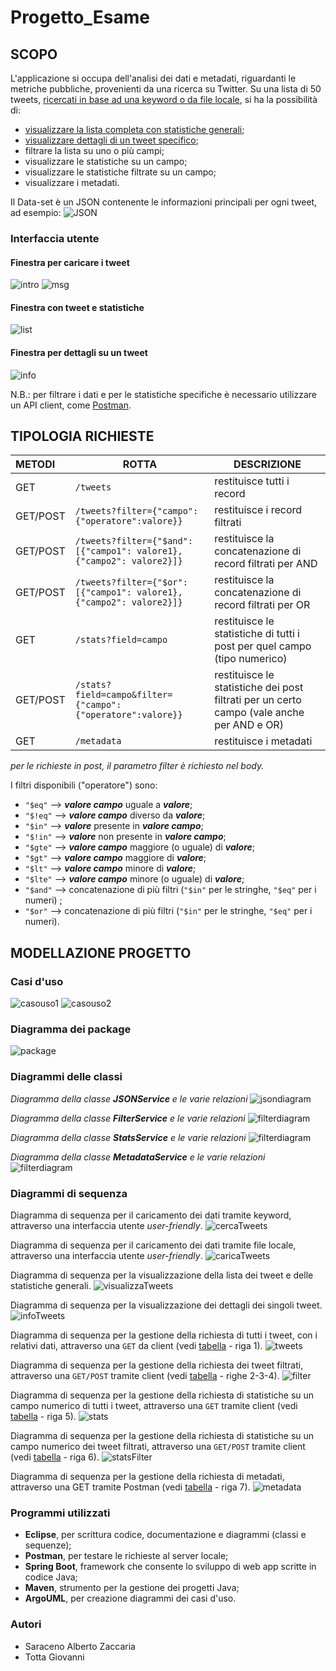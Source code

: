 # Progetto_Esame
## SCOPO
L'applicazione si occupa dell'analisi dei dati e metadati, riguardanti le metriche pubbliche, provenienti da una ricerca su Twitter. 
Su una lista di 50 tweets, [ricercati in base ad una keyword o da file locale](#finestra-per-caricare-i-tweet), si ha la possibilità di:
- [visualizzare la lista completa con statistiche generali](#finestra-con-tweet-e-statistiche);
- [visualizzare dettagli di un tweet specifico](#finestra-per-dettagli-su-un-tweet);
- filtrare la lista su uno o più campi;
- visualizzare le statistiche su un campo;
- visualizzare le statistiche filtrate su un campo;
- visualizzare i metadati.

Il Data-set è un JSON contenente le informazioni principali per ogni tweet, ad esempio:
![JSON](https://github.com/tottagiovanni/Progetto_Esame/blob/master/Progetto_Esame/images/json.PNG)

### Interfaccia utente
#### Finestra per caricare i tweet
![intro](https://github.com/tottagiovanni/Progetto_Esame/blob/master/Progetto_Esame/images/IntroWindow.png)
![msg](https://github.com/tottagiovanni/Progetto_Esame/blob/master/Progetto_Esame/images/MessageDialog.png)
#### Finestra con tweet e statistiche
![list](https://github.com/tottagiovanni/Progetto_Esame/blob/master/Progetto_Esame/images/TweetsWindow.png)
#### Finestra per dettagli su un tweet
![info](https://github.com/tottagiovanni/Progetto_Esame/blob/master/Progetto_Esame/images/InfoWindow.png)

N.B.: per filtrare i dati e per le statistiche specifiche è necessario utilizzare un API client, come [Postman](https://www.postman.com/).

## TIPOLOGIA RICHIESTE
|METODI|ROTTA   |DESCRIZIONE| 
| :--- |--------|-----------|
|GET   |`/tweets` |restituisce tutti i record|
|GET/POST   |`/tweets?filter={"campo":{"operatore":valore}}` | restituisce i record filtrati|
|GET/POST   |`/tweets?filter={"$and": [{"campo1": valore1},{"campo2": valore2}]}`|restituisce la concatenazione di record filtrati per AND|
|GET/POST   |`/tweets?filter={"$or": [{"campo1": valore1},{"campo2": valore2}]}`|restituisce la concatenazione di record filtrati per OR|
|GET   |`/stats?field=campo`|restituisce le statistiche di tutti i post per quel campo (tipo numerico)|
|GET/POST   |`/stats?field=campo&filter={"campo":{"operatore":valore}}`|restituisce le statistiche dei post filtrati per un certo campo (vale anche per AND e OR)|
|GET   |`/metadata`|restituisce i metadati|

*per le richieste in post, il parametro filter è richiesto nel body.*

I filtri disponibili ("operatore") sono:
- `"$eq"` --> _**valore campo**_ uguale a _**valore**_;
- `"$!eq"` --> _**valore campo**_ diverso da _**valore**_;
- `"$in"` --> _**valore**_ presente in _**valore campo**_;
- `"$!in"` --> _**valore**_ non presente in _**valore campo**_;
- `"$gte"` --> _**valore campo**_ maggiore (o uguale) di _**valore**_;
- `"$gt"` --> _**valore campo**_ maggiore di _**valore**_;
- `"$lt"` --> _**valore campo**_ minore di _**valore**_;
- `"$lte"` --> _**valore campo**_ minore (o uguale) di _**valore**_;
- `"$and"` --> concatenazione di più filtri (`"$in"` per le stringhe, `"$eq"` per i numeri) ;
- `"$or"` --> concatenazione di più filtri (`"$in"` per le stringhe, `"$eq"` per i numeri).

## MODELLAZIONE PROGETTO
### Casi d'uso
![casouso1](https://github.com/tottagiovanni/Progetto_Esame/blob/master/Progetto_Esame/images/usecase1-1.png)
![casouso2](https://github.com/tottagiovanni/Progetto_Esame/blob/master/Progetto_Esame/images/usecase2-1.png)

### Diagramma dei package
![package](https://github.com/tottagiovanni/Progetto_Esame/blob/master/Progetto_Esame/images/package_diagramm.jpeg)

### Diagrammi delle classi 
*Diagramma della classe **JSONService** e le varie relazioni*
![jsondiagram](https://github.com/tottagiovanni/Progetto_Esame/blob/master/Progetto_Esame/images/class_diagram_JSON.jpg)

*Diagramma della classe **FilterService** e le varie relazioni*
![filterdiagram](https://github.com/tottagiovanni/Progetto_Esame/blob/master/Progetto_Esame/images/class_diagram_filter.jpeg)

*Diagramma della classe **StatsService** e le varie relazioni*
![filterdiagram](https://github.com/tottagiovanni/Progetto_Esame/blob/master/Progetto_Esame/images/class_diagram_stats.jpeg)

*Diagramma della classe **MetadataService** e le varie relazioni*
![filterdiagram](https://github.com/tottagiovanni/Progetto_Esame/blob/master/Progetto_Esame/images/class_diagram_metadata.jpg)

### Diagrammi di sequenza
Diagramma di sequenza per il caricamento dei dati tramite keyword, attraverso una interfaccia utente *user-friendly*.
![cercaTweets](https://github.com/tottagiovanni/Progetto_Esame/blob/master/Progetto_Esame/images/sequence_search.png)

Diagramma di sequenza per il caricamento dei dati tramite file locale, attraverso una interfaccia utente *user-friendly*.
![caricaTweets](https://github.com/tottagiovanni/Progetto_Esame/blob/master/Progetto_Esame/images/sequence_load.png)

Diagramma di sequenza per la visualizzazione della lista dei tweet e delle statistiche generali.
![visualizzaTweets](https://github.com/tottagiovanni/Progetto_Esame/blob/master/Progetto_Esame/images/sequence_view.png)

Diagramma di sequenza per la visualizzazione dei dettagli dei singoli tweet.
![infoTweets](https://github.com/tottagiovanni/Progetto_Esame/blob/master/Progetto_Esame/images/sequence_info.png)

Diagramma di sequenza per la gestione della richiesta di tutti i tweet, con i relativi dati, attraverso una `GET` da client (vedi [tabella](#tipologia-richieste) - riga 1).
![tweets](https://github.com/tottagiovanni/Progetto_Esame/blob/master/Progetto_Esame/images/sequence_TWEETS.png)

Diagramma di sequenza per la gestione della richiesta dei tweet filtrati, attraverso una `GET/POST` tramite client (vedi [tabella](#tipologia-richieste) - righe 2-3-4).
![filter](https://github.com/tottagiovanni/Progetto_Esame/blob/master/Progetto_Esame/images/sequence_FILTER.png)

Diagramma di sequenza per la gestione della richiesta di statistiche su un campo numerico di tutti i tweet, attraverso una `GET` tramite client (vedi [tabella](#tipologia-richieste) - riga 5).
![stats](https://github.com/tottagiovanni/Progetto_Esame/blob/master/Progetto_Esame/images/sequence_stats.png)

Diagramma di sequenza per la gestione della richiesta di statistiche su un campo numerico dei tweet filtrati, attraverso una `GET/POST` tramite client (vedi [tabella](#tipologia-richieste) - riga 6).
![statsFilter](https://github.com/tottagiovanni/Progetto_Esame/blob/master/Progetto_Esame/images/sequence_statsFilter.png)

Diagramma di sequenza per la gestione della richiesta di metadati, attraverso una GET tramite Postman (vedi [tabella](#tipologia-richieste) - riga 7). 
![metadata](https://github.com/tottagiovanni/Progetto_Esame/blob/master/Progetto_Esame/images/sequence_metadata.png)

### Programmi utilizzati
- **Eclipse**, per scrittura codice, documentazione e diagrammi (classi e sequenze);
- **Postman**, per testare le richieste al server locale;
- **Spring Boot**, framework che consente lo sviluppo di web app scritte in codice Java;
- **Maven**, strumento per la gestione dei progetti Java;
- **ArgoUML**, per creazione diagrammi dei casi d'uso.

### Autori
- Saraceno Alberto Zaccaria
- Totta Giovanni




 

